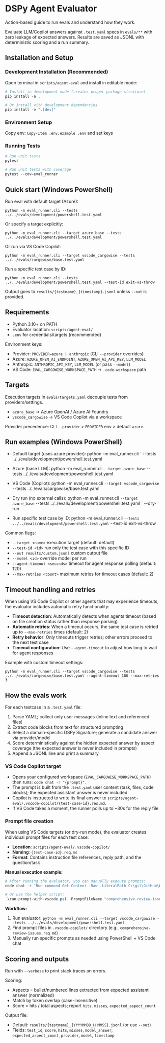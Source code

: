 # DSPy Agent Evaluator

Action-based guide to run evals and understand how they work.

Evaluate LLM/Copilot answers against `.test.yaml` specs in `evals/**` with zero leakage of expected answers. Results are saved as JSONL with deterministic scoring and a run summary.

## Installation and Setup

### Development Installation (Recommended)

Open terminal in `scripts/agent-eval` and install in editable mode:

```powershell
# Install in development mode (creates proper package structure)
pip install -e .

# Or install with development dependencies
pip install -e ".[dev]"
```

### Environment Setup

Copy env: `Copy-Item .env.example .env` and set keys

### Running Tests

```powershell
# Run unit tests
pytest

# Run unit tests with coverage
pytest --cov=eval_runner
```

## Quick start (Windows PowerShell)

Run eval with default target (Azure):
```
python -m eval_runner.cli --tests ../../evals/development/powershell.test.yaml
```

Or specify a target explicitly:
```
python -m eval_runner.cli --target azure_base --tests ../../evals/development/powershell.test.yaml
```

Or run via VS Code Copilot:
```
python -m eval_runner.cli --target vscode_cargowise --tests ../../evals/cargowise/base.test.yaml
```
Run a specific test case by ID:
```
python -m eval_runner.cli --tests ../../evals/development/powershell.test.yaml --test-id exit-vs-throw
```

Output goes to `results/{testname}_{timestamp}.jsonl` unless `--out` is provided.

## Requirements

- Python 3.10+ on PATH
- Evaluator location: `scripts/agent-eval/`
- `.env` for credentials/targets (recommended)

Environment keys:
- Provider: `PROVIDER=azure | anthropic` (CLI `--provider` overrides)
- Azure: `AZURE_OPEN_AI_ENDPOINT`, `AZURE_OPEN_AI_API_KEY`, `LLM_MODEL`
- Anthropic: `ANTHROPIC_API_KEY`, `LLM_MODEL` (or pass `--model`)
- VS Code: `EVAL_CARGOWISE_WORKSPACE_PATH` → `.code-workspace` path

## Targets

Execution targets in `evals/targets.yaml` decouple tests from providers/settings.
- `azure_base` → Azure OpenAI / Azure AI Foundry
- `vscode_cargowise` → VS Code Copilot via a workspace

Provider precedence: CLI `--provider` > `PROVIDER` env > default `azure`.

## Run examples (Windows PowerShell)

- Default target (uses azure provider):
  python -m eval_runner.cli `
    --tests ../../evals/development/powershell.test.yaml

- Azure (base LLM):
  python -m eval_runner.cli `
    --target azure_base `
    --tests ../../evals/development/powershell.test.yaml

- VS Code (Copilot):
  python -m eval_runner.cli `
    --target vscode_cargowise `
    --tests ../../evals/cargowise/base.test.yaml

- Dry run (no external calls):
  python -m eval_runner.cli `
    --target azure_base `
    --tests ../../evals/development/powershell.test.yaml `
    --dry-run

- Run specific test case by ID:
  python -m eval_runner.cli `
    --tests ../../evals/development/powershell.test.yaml `
    --test-id exit-vs-throw

Common flags:
- `--target <name>` execution target (default: default)
- `--test-id <id>` run only the test case with this specific ID
- `--out results/custom.jsonl` custom output file
- `--model <id>` override model per run
- `--agent-timeout <seconds>` timeout for agent response polling (default: 120)
- `--max-retries <count>` maximum retries for timeout cases (default: 2)

## Timeout handling and retries

When using VS Code Copilot or other agents that may experience timeouts, the evaluator includes automatic retry functionality:

- **Timeout detection**: Automatically detects when agents timeout (based on file creation status rather than response parsing)
- **Automatic retries**: When a timeout occurs, the same test case is retried up to `--max-retries` times (default: 2)
- **Retry behavior**: Only timeouts trigger retries; other errors proceed to the next test case
- **Timeout configuration**: Use `--agent-timeout` to adjust how long to wait for agent responses

Example with custom timeout settings:
```
python -m eval_runner.cli --target vscode_cargowise --tests ../../evals/cargowise/base.test.yaml --agent-timeout 180 --max-retries 3
```

## How the evals work

For each testcase in a `.test.yaml` file:
1) Parse YAML; collect only user messages (inline text and referenced files)
2) Extract code blocks from text for structured prompting
3) Select a domain-specific DSPy Signature; generate a candidate answer via provider/model
4) Score deterministically against the hidden expected answer by aspect coverage (the expected answer is never included in prompts)
5) Append a JSONL line and print a summary

### VS Code Copilot target

- Opens your configured workspace (`EVAL_CARGOWISE_WORKSPACE_PATH`) then runs: `code chat -r "{prompt}"`.
- The prompt is built from the `.test.yaml` user content (task, files, code blocks); the expected assistant answer is never included.
- Copilot is instructed to write its final answer to `scripts/agent-eval/.vscode-copilot/{test-case-id}.res.md`.
- If VS Code takes a moment, the runner polls up to ~30s for the reply file.

### Prompt file creation

When using VS Code targets (or dry-run mode), the evaluator creates individual prompt files for each test case:

- **Location**: `scripts/agent-eval/.vscode-copilot/`
- **Naming**: `{test-case-id}.req.md`
- **Format**: Contains instruction file references, reply path, and the question/task

**Manual execution example:**
```powershell
# After running the evaluator, you can manually execute prompts:
code chat -r "Run command Get-Content -Raw -LiteralPath C:\git\GitHub\WiseTechGlobal\WTG.AI.Prompts_1\scripts\agent-eval\.vscode-copilot\comprehensive-review-issues.req.md and follow its instructions."

# Or use the helper script:
.\run-prompt-with-vscode.ps1 -PromptFileName "comprehensive-review-issues.req.md"
```

**Workflow:**
1. Run evaluator: `python -m eval_runner.cli --target vscode_cargowise --tests ../../evals/development/powershell.test.yaml`
2. Find prompt files in `.vscode-copilot/` directory (e.g., `comprehensive-review-issues.req.md`)
3. Manually run specific prompts as needed using PowerShell + VS Code chat

## Scoring and outputs

Run with `--verbose` to print stack traces on errors.

Scoring:
- Aspects = bullet/numbered lines extracted from expected assistant answer (normalized)
- Match by token overlap (case-insensitive)
- Score = hits / total aspects; report `hits`, `misses`, `expected_aspect_count`

Output file:
- Default: `results/{testname}_{YYYYMMDD_HHMMSS}.jsonl` (or use `--out`)
- Fields: `test_id`, `score`, `hits`, `misses`, `model_answer`, `expected_aspect_count`, `provider`, `model`, `timestamp`

